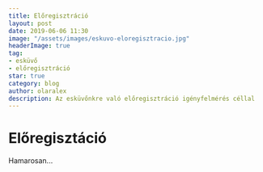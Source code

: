 ```yaml
---
title: Előregisztráció
layout: post
date: 2019-06-06 11:30
image: "/assets/images/eskuvo-eloregisztracio.jpg"
headerImage: true
tag:
- esküvő
- előregisztráció
star: true
category: blog
author: olaralex
description: Az esküvőnkre való előregisztráció igényfelmérés céllal
---
```


# Előregisztáció

Hamarosan...
